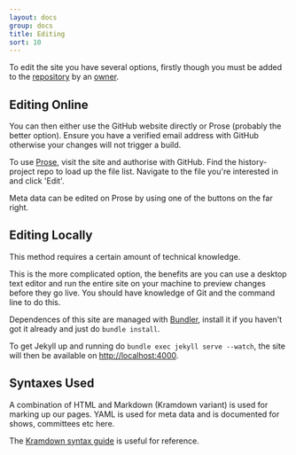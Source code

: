 ```yaml
---
layout: docs
group: docs
title: Editing
sort: 10
---
```


To edit the site you have several options, firstly though you must be added to the [repository](http://github.com/newtheatre/history-project) by an [owner](https://github.com/orgs/newtheatre/people).

## Editing Online

You can then either use the GitHub website directly or Prose (probably the better option). Ensure you have a verified email address with GitHub otherwise your changes will not trigger a build.

To use [Prose](http://prose.io), visit the site and authorise with GitHub. Find the history-project repo to load up the file list. Navigate to the file you're interested in and click 'Edit'.

Meta data can be edited on Prose by using one of the buttons on the far right.

## Editing Locally

<div class="box-info"><i class="fa fa-info-circle"></i>This method requires a certain amount of technical knowledge.</div>

This is the more complicated option, the benefits are you can use a desktop text editor and run the entire site on your machine to preview changes before they go live. You should have knowledge of Git and the command line to do this.

Dependences of this site are managed with [Bundler](http://bundler.io/), install it if you haven't got it already and just do `bundle install`.

To get Jekyll up and running do `bundle exec jekyll serve --watch`, the site will then be available on <http://localhost:4000>.

## Syntaxes Used

A combination of HTML and Markdown (Kramdown variant) is used for marking up our pages. YAML is used for meta data and is documented for shows, committees etc here.

The [Kramdown syntax guide](http://kramdown.gettalong.org/syntax.html) is useful for reference.
